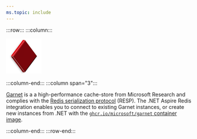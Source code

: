 ```yaml
---
ms.topic: include
---
```


:::row:::
:::column:::

<img src="../../fundamentals/media/icons/Garnet_256x.png" alt="Valkey logo." height="96" width="96" />

:::column-end:::
:::column span="3":::

[Garnet](https://microsoft.github.io/garnet/) is a a high-performance cache-store from Microsoft Research and complies with the [Redis serialization protocol](../stackexchange-redis-caching-overview.md#redis-serialization-protocol-resp) (RESP). The .NET Aspire Redis integration enables you to connect to existing Garnet instances, or create new instances from .NET with the [`ghcr.io/microsoft/garnet` container image](https://github.com/microsoft/garnet/pkgs/container/garnet).

:::column-end:::
:::row-end:::
